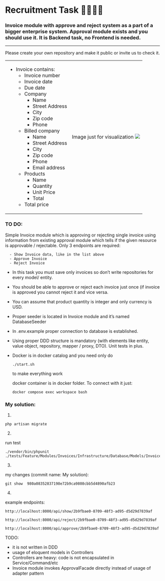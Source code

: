# Recruitment Task 🧑‍💻👩‍💻

### Invoice module with approve and reject system as a part of a bigger enterprise system. Approval module exists and you should use it. It is Backend task, no Frontend is needed.
---
Please create your own repository and make it public or invite us to check it.


<table>
<tr>
<td>

- Invoice contains:
  - Invoice number
  - Invoice date
  - Due date
  - Company
    - Name 
    - Street Address
    - City
    - Zip code
    - Phone
  - Billed company
    - Name 
    - Street Address
    - City
    - Zip code
    - Phone
    - Email address
  - Products
    - Name
    - Quantity
    - Unit Price	
    - Total
  - Total price
</td>
<td>
Image just for visualization
<img src="https://templates.invoicehome.com/invoice-template-us-classic-white-750px.png" style="width: auto"; height:100%" />
</td>
</tr>
</table>

### TO DO:
Simple Invoice module which is approving or rejecting single invoice using information from existing approval module which tells if the given resource is approvable / rejectable. Only 3 endpoints are required:
```
  - Show Invoice data, like in the list above
  - Approve Invoice
  - Reject Invoice
```
* In this task you must save only invoices so don’t write repositories for every model/ entity.

* You should be able to approve or reject each invoice just once (if invoice is approved you cannot reject it and vice versa.

* You can assume that product quantity is integer and only currency is USD.

* Proper seeder is located in Invoice module and it’s named DatabaseSeeder

* In .env.example proper connection to database is established.

* Using proper DDD structure is mandatory (with elements like entity, value object, repository, mapper / proxy, DTO).
Unit tests in plus.

* Docker is in docker catalog and you need only do 
  ```
  ./start.sh
  ``` 
  to make everything work

  docker container is in docker folder. To connect with it just:
  ```
  docker compose exec workspace bash
  ``` 

### My solution:

1.
```
php artisan migrate
```

2.
run test
```
./vendor/bin/phpunit ./tests/Feature/Modules/Invoices/Infrastructure/Database/Models/InvoiceTest.php
```

3.
my changes (commit name: My solution):
```
git show  980a08352837198e72b9ca9808cbb5d4890afb23
```

4.
example endpoints:
```
http://localhost:8000/api/show/2b9fbae0-8709-48f3-ad95-d5d29d7839af
```

```
http://localhost:8000/api/reject/2b9fbae0-8709-48f3-ad95-d5d29d7839af
```

```
http://localhost:8000/api/approve/2b9fbae0-8709-48f3-ad95-d5d29d7839af
```

TODO:
- it is not written in DDD
- usage of eloquent models in Controllers
- Controllers are heavy: code is not encapsulated in Service/Command/etc
- Invoice module invokes ApprovalFacade directly instead of usage of adapter pattern
